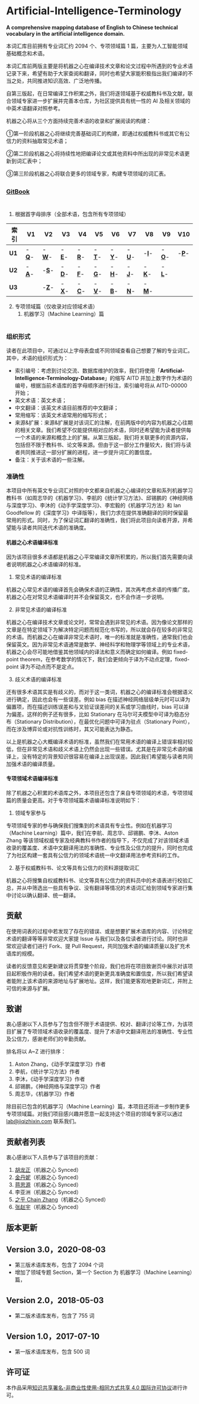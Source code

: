 # Artificial-Intelligence-Terminology

**A comprehensive mapping database of English to Chinese technical vocabulary in the artificial intelligence domain.**

本词汇库目前拥有专业词汇约 2094 个、专项领域篇 1 篇，主要为人工智能领域基础概念和术语。

本词汇库前两版主要是将机器之心在编译技术文章和论文过程中所遇到的专业术语记录下来，希望有助于大家查阅和翻译，同时也希望大家能积极指出我们编译的不当之处，共同推进知识高效、广泛地传播。

自第三版起，在日常编译工作积累之外，我们将逐领域基于权威教科书及文献，联合领域专家进一步扩展并完善本仓库，为社区提供具有统一性的 AI 及相关领域的中英术语翻译对照参考。

机器之心将从三个方面持续完善术语的收录和扩展阅读的构建：

①第一阶段机器之心将继续完善基础词汇的构建，即通过权威教科书或其它有公信力的资料抽取常见术语；

②第二阶段机器之心将持续性地把编译论文或其他资料中所出现的非常见术语更新到词汇表中；

③第三阶段机器之心将联合更多的领域专家，构建专项领域的词汇表。

##

### [GitBook](https://jiqizhixin.gitbook.io/artificial-intelligence-terminology/)

# #

1. 根据首字母排序（全部术语，包含所有专项领域）

| 索引   | V1                                                           | V2                                                           | V3                                                           | V4                                                           | V5                                                           | V6                                                           | V7                                                           | V8                                                           | V9                                                           | V10                                                          |
| ------ | ------------------------------------------------------------ | ------------------------------------------------------------ | ------------------------------------------------------------ | ------------------------------------------------------------ | ------------------------------------------------------------ | ------------------------------------------------------------ | ------------------------------------------------------------ | ------------------------------------------------------------ | ------------------------------------------------------------ | ------------------------------------------------------------ |
| **U1** | -[**Q**](https://github.com/SyncedAI00/Artificial-Intelligence-Terminology/blob/master/data/Q.md)- | -[**W**](https://github.com/SyncedAI00/Artificial-Intelligence-Terminology/blob/master/data/W.md)- | -[**E**](https://github.com/SyncedAI00/Artificial-Intelligence-Terminology/blob/master/data/E.md)- | -[**R**](https://github.com/SyncedAI00/Artificial-Intelligence-Terminology/blob/master/data/R.md)- | -[**T**](https://github.com/SyncedAI00/Artificial-Intelligence-Terminology/blob/master/data/T.md)- | -[**Y**](https://github.com/SyncedAI00/Artificial-Intelligence-Terminology/blob/master/data/Y.md)- | -[**U**](https://github.com/SyncedAI00/Artificial-Intelligence-Terminology/blob/master/data/U.md)- | -[**I**](https://github.com/SyncedAI00/Artificial-Intelligence-Terminology/blob/master/data/I.md)- | -[**O**](https://github.com/SyncedAI00/Artificial-Intelligence-Terminology/blob/master/data/O.md)- | -[**P**](https://github.com/SyncedAI00/Artificial-Intelligence-Terminology/blob/master/data/P.md)- |
| **U2** | -[**A**](https://github.com/SyncedAI00/Artificial-Intelligence-Terminology/blob/master/data/A.md)- | -[**S**](https://github.com/SyncedAI00/Artificial-Intelligence-Terminology/blob/master/data/S.md)- | -[**D**](https://github.com/SyncedAI00/Artificial-Intelligence-Terminology/blob/master/data/D.md)- | -[**F**](https://github.com/SyncedAI00/Artificial-Intelligence-Terminology/blob/master/data/F.md)- | -[**G**](https://github.com/SyncedAI00/Artificial-Intelligence-Terminology/blob/master/data/G.md)- | -[**H**](https://github.com/SyncedAI00/Artificial-Intelligence-Terminology/blob/master/data/H.md)- | -[**J**](https://github.com/SyncedAI00/Artificial-Intelligence-Terminology/blob/master/data/J.md)- | -[**K**](https://github.com/SyncedAI00/Artificial-Intelligence-Terminology/blob/master/data/K.md)- | -[**L**](https://github.com/SyncedAI00/Artificial-Intelligence-Terminology/blob/master/data/L.md)- |                                                              |
| **U3** |                                                              | -[**Z**](https://github.com/SyncedAI00/Artificial-Intelligence-Terminology/blob/master/data/Z.md)- | -[**X**](https://github.com/SyncedAI00/Artificial-Intelligence-Terminology/blob/master/data/X.md)- | -[**C**](https://github.com/SyncedAI00/Artificial-Intelligence-Terminology/blob/master/data/C.md)- | -[**V**](https://github.com/SyncedAI00/Artificial-Intelligence-Terminology/blob/master/data/V.md)- | -[**B**](https://github.com/SyncedAI00/Artificial-Intelligence-Terminology/blob/master/data/B.md)- | -[**N**](https://github.com/SyncedAI00/Artificial-Intelligence-Terminology/blob/master/data/N.md)- | -[**M**](https://github.com/SyncedAI00/Artificial-Intelligence-Terminology/blob/master/data/M.md)- |                                                              |                                                              |
2. 专项领域篇（仅收录对应领域术语）
   1. 机器学习（Machine Learning）篇

# #

### 组织形式

读者在此项目中，可通过以上字母表盘或不同领域查看自己想要了解的专业词汇。其中，术语的组织形式为：

- 索引编号：考虑到讨论交流、数据库维护的效率，我们将使用「**Artificial-Intelligence-Terminology-Database**」的缩写 AITD 并加上数字作为术语的编号，根据当前术语库的首字母顺序进行标注，索引编号将从 AITD-00000 开始；
- 英文术语：英文术语；
- 中文翻译：该英文术语目前推荐的中文翻译；
- 常用缩写：该英文术语常用的缩写形式；
- 来源&扩展：来源&扩展是对该词汇的注解，在前两版中的内容为机器之心往期的相关文章。我们希望不仅能提供相对应的术语，同时还希望能为读者提供每一个术语的来源和概念上的扩展。从第三版起，我们将关联更多的资源内容，包括但不限于教科书、论文等来源。但由于这一部分工作量较大，我们将与读者共同推进这一部分扩展的进程，进一步提升词汇的置信度。
- 备注：关于该术语的一些注解。

### 准确性

本项目中所有英文专业词汇对照的中文都来自机器之心编译的文章和系列机器学习教科书（如周志华的《机器学习》、李航的《统计学习方法》、邱锡鹏的《神经网络与深度学习》、李沐的《动手学深度学习》、李宏毅的《机器学习方法》和 Ian Goodfellow 的《深度学习》中译版等），我们力求在提供准确翻译的同时保留最常用的形式。同时，为了保证词汇翻译的准确性，我们将此项目向读者开源，并希望能与读者共同迭代术语的准确度。

#### 机器之心术语编译标准

因为该项目很多术语都是机器之心平常编译文章所积累的，所以我们首先需要向读者说明机器之心术语编译的标准。

1. 常见术语的编译标准

机器之心常见术语的编译首先会确保术语的正确性，其次再考虑术语的传播广度。机器之心在对常见术语编译时并不会保留英文，也不会作进一步说明。

2. 非常见术语的编译标准

机器之心在编译技术文章或论文时，常常会遇到非常见的术语。因为像论文那样的文章是在特定领域下为解决特定问题而规范化书写的，所以就会存在较多的非常见的术语。而机器之心在编译非常见术语时，唯一的标准就是准确性，通常我们也会保留英文。因为非常见术语通常是数学、神经科学和物理学等领域上的专业术语，机器之心会尽可能地借鉴其他领域内的译法和意义而确定如何编译。例如 fixed-point theorem，在参考数学的情况下，我们会更倾向于译为不动点定理，fixed-point 译为不动点而不是定点。

3. 歧义术语的编译标准

还有很多术语其实是有歧义的，而对于这一类词，机器之心的编译标准会根据语义进行确定，因此也会有一些误差。例如 bias 在描述神经网络层级单元时可以译为偏置项，而在描述训练误差和与叉验证误差间的关系或学习曲线时，bias 可以译为偏差。这样的例子还有很多，比如 Stationary 在马尔可夫模型中可译为稳态分布（Stationary Distribution），在最优化问题中可译为驻点（Stationary Point），而在涉及博弈论或对抗性训练时，其又可能表达为静态。

以上是机器之心大概编译术语的标准，虽然我们在常用术语的编译上错误率相对较低，但在非常见术语和歧义术语上仍然会出现一些错误。尤其是在非常见术语的编译上，没有特定的背景知识很容易在编译上出现误差。因此我们希望能与读者共同加强术语的编译质量。

#### 专项领域术语编译标准

除了机器之心积累的术语库之外，本项目还包含了来自专项领域的术语，专项领域篇的质量会更高。对于专项领域篇术语编译标准说明如下：

1. 领域专家参与

专项领域专家的参与确保我们搜集到的术语具有专业性。例如在机器学习（Machine Learning）篇中，我们在李航、周志华、邱锡鹏、李沐、Aston Zhang 等该领域权威专家及经典教科书作者的指导下，不仅完成了对该领域术语收录的覆盖度、术语中文翻译用法的准确性、专业性及公信力的提升，同时也完成了为社区构建一套具有公信力的领域术语统一中文翻译用法参考资料的工作。

2. 基于权威教科书、论文等具有公信力的资料源提取词汇

机器之心将搜集自权威教科书、论文等具有公信力的资料员中的术语表进行校验汇总，并从中筛选出一些具有争议、没有翻译等情况的术语词汇给到领域专家进行集中讨论以确认翻译、统一翻译。

## 贡献

在使用词表的过程中若发现了存在的错误、或是想要扩展术语库的内容、讨论特定术语的翻译等等非常欢迎大家提 Issue 与我们以及各位读者进行讨论。同时也非常欢迎读者们进行 Fork、提 Pull Request，共同加强术语的编译质量以及扩充术语库的规模。

读者的反馈意见和更新建议将贯穿整个阶段，我们也将在项目致谢页中展示对该项目起积极作用的读者。我们希望术语的更新更具准确度和置信度，所以我们希望读者能附上该术语的来源地址与扩展地址。这样，我们能更客观地更新词汇，并附上可信的来源与扩展。

## 致谢

衷心感谢以下人员参与了包含但不限于术语提供、校对、翻译讨论等工作，为该项目扩展了专项领域术语收录的覆盖度、提升了术语中文翻译用法的准确性、专业性及公信力，感谢老师们的辛勤贡献。

排名将以 A~Z 进行排序：

1. Aston Zhang，《动手学深度学习》作者
2. 李航，《统计学习方法》作者
3. 李沐，《动手学深度学习》作者
4. 邱锡鹏，《神经网络与深度学习》作者
5. 周志华，《机器学习》作者

除目前已包含的机器学习（Machine Learning）篇，本项目还将进一步制作更多专项领域篇。对我们项目感兴趣并愿意一起支持这个项目的领域专家可以通过 lab@jiqizhixin.com 联系我们。

## 贡献者列表

衷心感谢以下人员参与了该项目的贡献：

1. [胡龙正](https://github.com/VXenomac)（机器之心 Synced）
2. [金丹妮](https://github.com/jindanni)（机器之心 Synced）
3. [蒋思源](https://github.com/HoratioJSY)（机器之心 Synced）
4. 李亚洲（机器之心 Synced）
5. [之乎 Chain Zhang](https://github.com/chainn)（机器之心 Synced）
6. [张赵宇](https://github.com/xavier-zy)（机器之心 Synced）

## 版本更新

## Version 3.0，2020-08-03

- 第三版术语库发布，包含了 2094 个词
- 增加了领域专题 Section，第一个 Section 为 机器学习（Machine Learning）篇，

## Version 2.0，2018-05-03

- 第二版术语库发布，包含了 755 词

## Version 1.0，2017-07-10

- 第一版术语库发布，包含 500 词

## 许可证

本作品采用[知识共享署名-非商业性使用-相同方式共享 4.0 国际许可协议](http://creativecommons.org/licenses/by-nc-sa/4.0/)进行许可。

